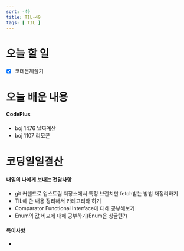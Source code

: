 ```yaml
---
sort: -49
title: TIL-49
tags: [ TIL ]
---
```


# 오늘 할 일

- [x] 코테문제풀기

# 오늘 배운 내용  

#### CodePlus

* boj 1476 날짜계산
* boj 1107 리모콘



# 코딩일일결산

#### 내일의 나에게 보내는 전달사항

* git 커맨드로 업스트림 저장소에서 특정 브랜치만 fetch받는 방법 재정리하기
* TIL에 쓴 내용 정리해서 카테고리화 하기
* Comparator Functional Interface에 대해 공부해보기
* Enum의 값 비교에 대해 공부하기(Enum은 싱글턴?)

#### 특이사항

* 

